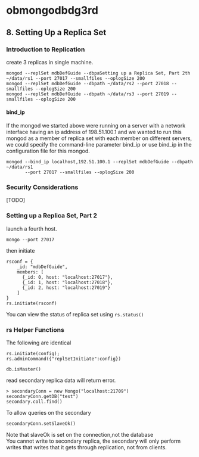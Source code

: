 # obmongodbdg3rd

## 8. Setting Up a Replica Set
### Introduction to Replication
create 3 replicas in single machine.
```
mongod --replSet mdbDefGuide --dbpaSetting up a Replica Set, Part 2th ~/data/rs1 --port 27017 --smallfiles --oplogSize 200
mongod --replSet mdbDefGuide --dbpath ~/data/rs2 --port 27018 --smallfiles --oplogSize 200
mongod --replSet mdbDefGuide --dbpath ~/data/rs3 --port 27019 --smallfiles --oplogSize 200
```
#### bind_ip
If the mongod we started above were running on a server with a network interface having an ip address of 198.51.100.1 and we wanted to run this mongod as a member of replica set with each member on different servers, we could specify the command-line parameter bind_ip or use bind_ip in the configuration file for this mongod.
```
mongod --bind_ip localhost,192.51.100.1 --replSet mdbDefGuide --dbpath ~/data/rs1 
       --port 27017 --smallfiles --oplogSize 200
```

### Security Considerations
[TODO]

### Setting up a Replica Set, Part 2
launch a fourth host.
```
mongo --port 27017
```
then initiate
```
rsconf = {
    _id: "mdbDefGuide",
    members: [
      {_id: 0, host: "localhost:27017"},
      {_id: 1, host: "localhost:27018"},
      {_id: 2, host: "localhost:27019"} 
    ]
}
rs.initiate(rsconf)
```

You can view the status of replica set using ```rs.status()```

### rs Helper Functions
The following are identical
```
rs.initiate(config);
rs.adminCommand({"replSetInitiate":config})
```

```
db.isMaster()
```


read secondary replica data will return error.
```
> secondaryConn = new Mongo("localhost:21709")
secondaryConn.getDB("test")
secondary.coll.find()
```
To allow queries on the secondary
```
secondaryConn.setSlaveOk()
```
Note that slaveOk is set on the connection,not the database  
You cannot write to secondary replica, the secondary will only perform writes
that writes that it gets through replication, not from clients.



```

